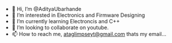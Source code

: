 - 👋 Hi, I’m @AdityaUbarhande
- 👀 I’m interested in Electronics and Firmware Designing
- 🌱 I’m currently learning Electroncis and C++
- 💞️ I’m looking to collaborate on youtube.
- 📫 How to reach me, ataglimpseyt@gmail.com thats my email...

<!---
AdityaUbarhande/AdityaUbarhande is a ✨ special ✨ repository because its `README.md` (this file) appears on your GitHub profile.
You can click the Preview link to take a look at your changes.
--->
